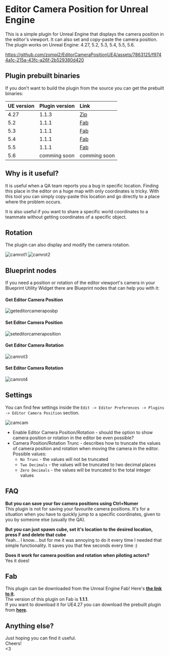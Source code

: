 # Editor Camera Position for Unreal Engine

This is a simple plugin for Unreal Engine that displays the camera position in the editor's viewport. It can also set and copy-paste the camera position.  
The plugin works on Unreal Engine: 4.27, 5.2, 5.3, 5.4, 5.5, 5.6.

https://github.com/zompi2/EditorCameraPositionUE4/assets/7863125/f9744a1c-215a-43fc-a26f-2b529380d420

## Plugin prebuilt binaries

If you don't want to build the plugin from the source you can get the prebuilt binaries:

| UE version | Plugin version | Link |
| :--------- | :------------- | :--- |
| 4.27       | 1.1.3          | [Zip](https://github.com/zompi2/EditorCameraPositionUE4/raw/packs/Packs/EditorCameraPosition-1.1.3-4.27-Prebuild.zip) |
| 5.2        | 1.1.1          | [Fab](https://www.fab.com/listings/13d27c05-5c95-46f2-a123-06891956049e) |
| 5.3        | 1.1.1          | [Fab](https://www.fab.com/listings/13d27c05-5c95-46f2-a123-06891956049e) |
| 5.4        | 1.1.1          | [Fab](https://www.fab.com/listings/13d27c05-5c95-46f2-a123-06891956049e) |
| 5.5        | 1.1.1          | [Fab](https://www.fab.com/listings/13d27c05-5c95-46f2-a123-06891956049e) |
| 5.6        | comming soon   | comming soon |

## Why is it useful?

It is useful when a QA team reports you a bug in specific location. Finding this place in the editor on a huge map with only coordinates is tricky. With this tool you can simply copy-paste this location and go directly to a place where the problem occurs. 

It is also useful if you want to share a specific world coordinates to a teammate without getting coordinates of a specific object.

## Rotation

The plugin can also display and modify the camera rotation.

![camrot1](https://github.com/user-attachments/assets/ad91016f-5d2b-4e0c-81bb-8af2a901efc4)
![camrot2](https://github.com/user-attachments/assets/96603b3b-da49-4e28-b7c1-0c36293dd601)

## Blueprint nodes

If you need a position or rotation of the editor viewport's camera in your Blueprint Utility Widget there are Blueprint nodes that can help you with it:

#### Get Editor Camera Position
![geteditorcameraposbp](https://github.com/user-attachments/assets/c94d94f3-14aa-4780-8ec3-5cf5c0594ae7)

#### Set Editor Camera Position
![seteditorcameraposition](https://github.com/user-attachments/assets/2ab1834e-f33c-4133-acc1-8db642d17110)

#### Get Editor Camera Rotation
![camrot3](https://github.com/user-attachments/assets/0480b7db-88cd-4904-991b-b6c4429a9812)

#### Set Editor Camera Rotation
![camrot4](https://github.com/user-attachments/assets/089c591c-3c6b-4f98-abe4-f4a40a21dcb3)

## Settings

You can find few settings inside the `Edit -> Editor Preferences -> Plugins -> Editor Camera Position` section.

![camcam](https://github.com/user-attachments/assets/b6d7befa-1909-453f-ab99-ea956c175086)

* Enable Editor Camera Position/Rotation - should the option to show camera position or rotation in the editor be even possible?
* Camera Position/Rotation Trunc - describes how to truncate the values of camera position and rotation when moving the camera in the editor. Possible values:
    * `No Trunc` - the values will not be truncated
    * `Two Decimals` - the values will be truncated to two decimal places
    * `Zero Decimals` - the values will be truncated to the total integer values

## FAQ

**But you can save your fav camera positions using Ctrl+Numer**  
This plugin is not for saving your favourite camera positions. It's for a situation when you have to quickly jump to a specific coordinates, given to you by someone else (usually the QA).

**But you can just spawn cube, set it's location to the desired location, press F and delete that cube**  
Yeah... I know... but for me it was annoying to do it every time I needed that simple functionality. It saves you that few seconds every time :)

**Does it work for camera position and rotation when piloting actors?**  
Yes it does!

## Fab

This plugin can be downloaded from the Unreal Engine Fab! Here's **[the link to it](https://www.fab.com/listings/13d27c05-5c95-46f2-a123-06891956049e).**  
The version of this plugin on Fab is **1.1.1**.  
If you want to download it for UE4.27 you can download the prebuilt plugin from **[here](https://github.com/zompi2/EditorCameraPositionUE4/raw/packs/Packs/EditorCameraPosition-4.27.zip).**

## Anything else?

Just hoping you can find it useful.  
Cheers!  
<3  


